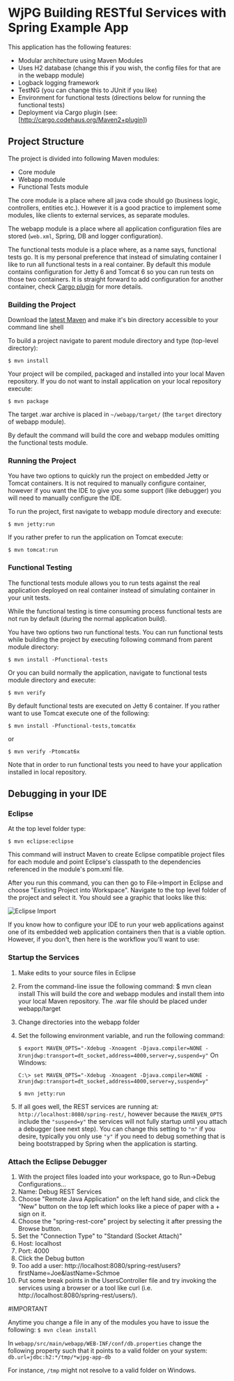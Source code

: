 # WjPG Building RESTful Services with Spring Example App

This application has the following features:

 * Modular architecture using Maven Modules
 * Uses H2 database (change this if you wish, the config files for that are in the webapp module)
 * Logback logging framework
 * TestNG (you can change this to JUnit if you like)
 * Environment for functional tests (directions below for running the functional tests)
 * Deployment via Cargo plugin (see: [http://cargo.codehaus.org/Maven2+plugin])


## Project Structure

The project is divided into following Maven modules:

* Core module
* Webapp module
* Functional Tests module

The core module is a place where all java code should go (business logic, controllers, entities etc.). However
it is a good practice to implement some modules, like clients to external services, as separate modules.

The webapp module is a place where all application configuration files are stored (``web.xml``, Spring, DB and
logger configuration).

The functional tests module is a place where, as a name says, functional tests go. It is my personal preference that instead of simulating container I like to run all functional tests in a real container. By default this module contains configuration for Jetty 6 and Tomcat 6 so you can run tests on those two containers. It is straight forward to add configuration for another container, check [Cargo plugin](http://cargo.codehaus.org/Maven2+plugin) for more details.

### Building the Project

Download the [latest Maven](http://maven.apache.org/download.html) and make it's bin directory accessible to your command line shell

To build a project navigate to parent module directory and type (top-level directory):

    $ mvn install

Your project will be compiled, packaged and installed into your local Maven repository. If you do not want to install application on your local repository execute:

    $ mvn package

The target .war archive is placed in ``~/webapp/target/`` (the ``target`` directory of webapp module).

By default the command will build the core and webapp modules omitting the functional tests module.

### Running the Project

You have two options to quickly run the project on embedded Jetty or Tomcat containers. It is not required to manually configure container, however if you want the IDE to give you some support (like debugger) you will need to manually configure the IDE.

To run the project, first navigate to webapp module directory and execute:

    $ mvn jetty:run

If you rather prefer to run the application on Tomcat execute:

    $ mvn tomcat:run

### Functional Testing

The functional tests module allows you to run tests against the real application deployed on real container instead of simulating container in your unit tests.

While the functional testing is time consuming process functional tests are not run by default (during the normal application build). 

You have two options two run functional tests. You can run functional tests while building the project by executing following command from parent module directory:

    $ mvn install -Pfunctional-tests

Or you can build normally the application, navigate to functional tests module directory and execute:

    $ mvn verify

By default functional tests are executed on Jetty 6 container. If you rather want to use Tomcat execute one of the following:

    $ mvn install -Pfunctional-tests,tomcat6x

or

    $ mvn verify -Ptomcat6x 

Note that in order to run functional tests you need to have your application installed in local repository.

## Debugging in your IDE

### Eclipse

At the top level folder type:

    $ mvn eclipse:eclipse

This command will instruct Maven to create Eclipse compatible project files for each module and point Eclipse's classpath to the dependencies referenced in the module's pom.xml file.

After you run this command, you can then go to File->Import in Eclipse and choose "Existing Project into Workspace".  Navigate to the top level folder of the project and select it.  You should see a graphic that looks like this: 

![Eclipse Import](http://wjpg.ca/files/nov2011/Eclipse-Import.jpg)

If you know how to configure your IDE to run your web applications against one of its embedded web application containers then that is a viable option. However, if you don't, then here is the workflow you'll want to use:

### Startup the Services
1. Make edits to your source files in Eclipse
2. From the command-line issue the following command:
    $ mvn clean install
This will build the core and webapp modules and install them into your local Maven repository.  The .war file should be placed under webapp/target
3. Change directories into the webapp folder
4. Set the following environment variable, and run the following command:

    ``$ export MAVEN_OPTS="-Xdebug -Xnoagent -Djava.compiler=NONE -Xrunjdwp:transport=dt_socket,address=4000,server=y,suspend=y"``
On Windows:

    ``C:\> set MAVEN_OPTS="-Xdebug -Xnoagent -Djava.compiler=NONE -Xrunjdwp:transport=dt_socket,address=4000,server=y,suspend=y"``

    ``$ mvn jetty:run``

5. If all goes well, the REST services are running at: ``http://localhost:8080/spring-rest/``, however because the ``MAVEN_OPTS`` include the ``"suspend=y"`` the services will not fully startup until you attach a debugger (see next step).  You can change this setting to ``"n"`` if you desire, typically you only use ``"y"`` if you need to debug something that is being bootstrapped by Spring when the application is starting.

### Attach the Eclipse Debugger

1. With the project files loaded into your workspace, go to Run->Debug Configurations...
1. Name: Debug REST Services
1. Choose "Remote Java Application" on the left hand side, and click the "New" button on the top left which looks like a piece of paper with a + sign on it.
1. Choose the "spring-rest-core" project by selecting it after pressing the Browse button.
1. Set the "Connection Type" to "Standard (Socket Attach)"
1. Host: localhost
1. Port: 4000
1. Click the Debug button
1. Too add a user: http://localhost:8080/spring-rest/users?firstName=Joe&lastName=Schmoe
1. Put some break points in the UsersController file and try invoking the services using a browser or a tool like curl (i.e. http://localhost:8080/spring-rest/users/).

#IMPORTANT

Anytime you change a file in any of the modules you have to issue the following:
    ``$ mvn clean install``

In ``webapp/src/main/webapp/WEB-INF/conf/db.properties`` change the following property such that it points to a valid folder on your system:
    ``db.url=jdbc:h2:*/tmp/*wjpg-app-db``

For instance, ``/tmp`` might not resolve to a valid folder on Windows.

